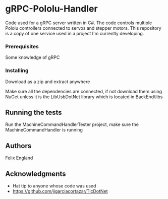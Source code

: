 # gRPC-Pololu-Handler
Code used for a gRPC server written in C#. The code controls multiple Pololu controllers connected to servos and stepper motors. This repository is a copy of one service used in a project I'm currently developing.

### Prerequisites

Some knowledge of gRPC

### Installing

Download as a zip and extract anywhere

Make sure all the dependencies are connected, if not download them using NuGet unless it is the LibUsbDotNet library which is located in BackEnd\libs

## Running the tests

Run the MachineCommandHandlerTester project, make sure the MachineCommandHandler is running

## Authors

Felix England

## Acknowledgments

* Hat tip to anyone whose code was used
* https://github.com/jigarciacortazar/TicDotNet
